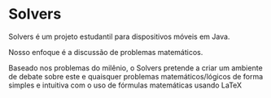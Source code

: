 # Solvers
Solvers é um projeto estudantil para dispositivos móveis em Java. 

Nosso enfoque é a discussão de problemas matemáticos.

Baseado nos problemas do milênio, o Solvers pretende a criar um ambiente de debate 
sobre este e quaisquer problemas matemáticos/lógicos de forma simples 
e intuitiva com o uso de fórmulas matemáticas usando LaTeX
